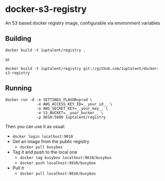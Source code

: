 docker-s3-registry
==================

An S3 based docker registry image, configurable via environment variables

## Building

    docker build -t 1uptalent/registry .

or

    docker build -t 1uptalent/registry git://github.com/1uptalent/docker-s3-registry
    
## Running
    docker run -d -e SETTINGS_FLAVOR=prod \
                  -e AWS_ACCESS_KEY_ID=__your_id__ \
                  -e AWS_SECRET_KEY=__your_key__ \
                  -e S3_BUCKET=__your_bucker__ \
                  -p 9010:5000 1uptalent/registry

Then you can use it as usual:
* `docker login localhost:9010`
* Get an image from the public registry
  * `docker pull busybox`
* Tag it and push to the local one
  * `docker tag busybox localhost:9010/busybox`
  * `docker push localhost:9010/busybox`
* Pull it
  * `docker pull localhost:9010/busybox`


